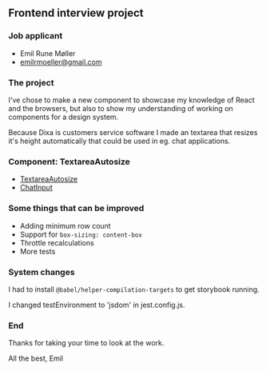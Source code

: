 ## Frontend interview project

### Job applicant
* Emil Rune Møller
* emilrmoeller@gmail.com

### The project
I've chose to make a new component to showcase my knowledge of React and the browsers, but also to show my understanding of working on components for a design system.

Because Dixa is customers service software I made an textarea that resizes it's height automatically that could be used in eg. chat applications.

### Component: TextareaAutosize
* [TextareaAutosize](./src/components/textarea-autosize)
* [ChatInput](./src/components/chat-input)

### Some things that can be improved
* Adding minimum row count
* Support for `box-sizing: content-box`
* Throttle recalculations
* More tests

### System changes
I had to install `@babel/helper-compilation-targets` to get storybook running.

I changed testEnvironment to 'jsdom' in jest.config.js.

### End
Thanks for taking your time to look at the work.

All the best,
Emil
